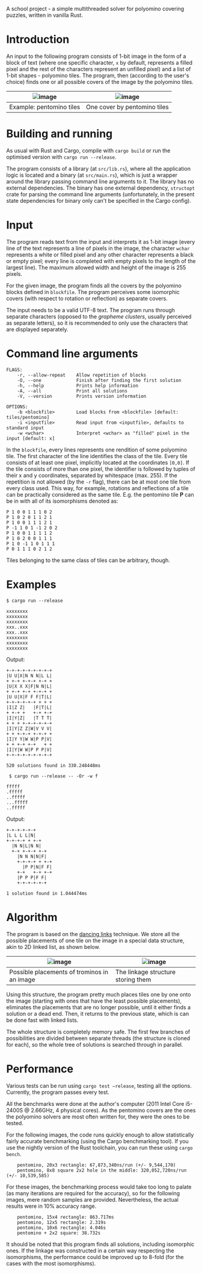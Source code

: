 A school project - a simple multithreaded solver for polyomino covering puzzles, written in vanilla Rust.




Introduction
============

An input to the following program consists of 1-bit image in the form of
a block of text (where one specific character, `x` by default,
represents a filled pixel and the rest of the characters represent an
unfilled pixel) and a list of 1-bit shapes - polyomino tiles. The
program, then (according to the user's choice) finds one or all possible
covers of the image by the polyomino tiles.


| ![image](png/pentomino.png) | ![image](png/polytiling.png) |
| -------- | -------- |
| Example: pentomino tiles     | One cover by pentomino tiles      |


Building and running
====================

As usual with Rust and Cargo, compile with `cargo build` or run the optimised version 
with `cargo run --release`.

The program consists of a library (at `src/lib.rs`), where all the
application logic is located and a binary (at `src/main.rs`), which is
just a wrapper around the library passing command line arguments to it.
The library has no external dependencies. The binary has one external
dependency, `structopt` crate for parsing the command line arguments
(unfortunately, in the present state dependencies for binary only can't
be specified in the Cargo config).

Input
=====

The program reads text from the input and interprets it as 1-bit image
(every line of the text represents a line of pixels in the image, the
character `wchar` represents a white or filled pixel and any other
character represents a black or empty pixel; every line is completed
with empty pixels to the length of the largest line). The maximum
allowed width and height of the image is 255 pixels.

For the given image, the program finds all the covers by the polyomino
blocks defined in `blockfile`. The program perceives some isomorphic
covers (with respect to rotation or reflection) as separate covers.

The input needs to be a valid UTF-8 text. The program runs through
separate characters (opposed to the *grapheme clusters*, usually
perceived as separate letters), so it is recommended to only use the
characters that are displayed separately.

Command line arguments
======================

```text
FLAGS:
    -r, --allow-repeat    Allow repetition of blocks
    -O, --one             Finish after finding the first solution
    -h, --help            Prints help information
    -A, --all             Print all solutions
    -V, --version         Prints version information

OPTIONS:
    -b <blockfile>        Load blocks from <blockfile> [default: tiles/pentomino]
    -i <inputfile>        Read input from <inputfile>, defaults to standard input
    -w <wchar>            Interpret <wchar> as "filled" pixel in the input [default: x]
```

In the `blockfile`, every lines represents one rendition of some
polyomino tile. The first character of the line identifies the class of
the tile. Every tile consists of at least one pixel, implicitly located
at the coordinates `[0,0]`. If the tile consists of more than one pixel,
the identifier is followed by tuples of their x and y coordinates,
separated by whitespace (max. 255). If the repetition is not allowed (by
the `-r` flag), there can be at most one tile from every class used.
This way, for example, rotations and reflections of a tile can be
practically considered as the same tile. E.g. the pentomino tile **P**
can be in with all of its isomorphisms denoted as:
```
P 1 0 0 1 1 1 0 2 
P 1 0 2 0 1 1 2 1 
P 1 0 0 1 1 1 2 1 
P -1 1 0 1 -1 2 0 2 
P 1 0 0 1 1 1 1 2 
P 1 0 2 0 0 1 1 1 
P 1 0 -1 1 0 1 1 1 
P 0 1 1 1 0 2 1 2 
```
Tiles belonging to the same class of tiles can be arbitrary, though.

Examples
========

` $ cargo run --release `

    xxxxxxxx
    xxxxxxxx
    xxxxxxxx
    xxx..xxx
    xxx..xxx
    xxxxxxxx
    xxxxxxxx 
    xxxxxxxx

Output:

    +-+-+-+-+-+-+-+-+
    |U U|X|N N N|L L|
    + +-+ +-+-+ +-+ +
    |U|X X X|F|N N|L|
    + +-+ +-+ +-+-+ +
    |U U|X|F F F|T|L|
    +-+-+-+-+-+ + + +
    |I|Z Z|   |F|T|L|
    + +-+ +   +-+ +-+
    |I|Y|Z|   |T T T|
    + + + +-+-+-+-+-+
    |I|Y|Z Z|W|V V V|
    + + +-+-+ +-+-+ +
    |I|Y Y|W W|P P|V|
    + + +-+ +-+   + +
    |I|Y|W W|P P P|V|
    +-+-+-+-+-+-+-+-+

    520 solutions found in 330.248448ms

` $ cargo run --release -- -Or -w f`

    fffff
    .fffff
    ..fffff
    ...fffff
    ..fffff

Output:

    +-+-+-+-+-+
    |L L L L|N|
    +-+-+-+ + +-+
      |N N|L|N N|
      +-+ +-+-+ +-+
        |N N N|N|F|
        +-+-+-+ + +-+
          |P P|N|F F|
        +-+   +-+ +-+
        |P P P|F F|
        +-+-+-+-+-+

    1 solution found in 1.044474ms
    

Algorithm
=======
The program is based on the [dancing links](https://arxiv.org/abs/cs/0011047)  technique.
We store all the possible placements of one tile on the image in a special data structure, akin 
to 2D linked list, as shown below.

| ![image](png/tro1.png) | ![image](png/tro2.png) |
| -------- | -------- |
| Possible placements of trominos in an image     | The linkage structure storing them      |

Using this structure, the program pretty much places tiles one by one onto the image (starting with ones that have the least possible placements), eliminates the placements that are no longer possible, until it either finds a solution or a dead end. Then, it returns to the previous state, which is can be done fast with linked lists.

The whole structure is completely memory safe. The first few branches of possibilities are divided between separate threads (the structure is cloned for each), so the whole tree of solutions is searched through in parallel.

Performance
=======

Various tests can be run using `cargo test –release`, testing all the
options. Currently, the program passes every test.

All the benchmarks were done at the author's computer (2011 Intel Core
i5-2400S @ 2.66GHz, 4 physical cores). As the pentomino covers are the ones 
the polyomino solvers are most often written for, they were the ones to be tested.

For the following images, the code runs quickly enough to allow
statistically fairly accurate benchmarking (using the Cargo benchmarking
tool). If you use the nightly version of the Rust toolchain, you can run these using `cargo bench`.
```text
    pentomino, 20x3 rectangle: 67,873,340ns/run (+/- 9,544,170)
    pentomino, 8x8 square 2x2 hole in the middle: 320,052,720ns/run (+/- 10,539,585)
```
For these images, the benchmarking process would take too long to palate
(as many iterations are required for the accuracy), so for the following
images, mere random samples are provided. Nevertheless, the actual
results were in 10% accuracy range.
```text
    pentomino, 15x4 rectangle: 863.717ms
    pentomino, 12x5 rectangle: 2.319s
    pentomino, 10x6 rectangle: 4.046s
    pentomino + 2x2 square: 38.732s
```
It should be noted that this program finds all solutions, including
isomorphic ones. If the linkage was constructed in a certain way
respecting the isomorphisms, the performance could be improved up to
8-fold (for the cases with the most isomorphisms).


